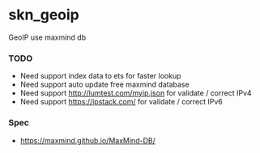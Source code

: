 # skn_geoip

GeoIP use maxmind db

### TODO
+ Need support index data to ets for faster lookup
+ Need support auto update free maxmind database
+ Need support http://lumtest.com/myip.json for validate / correct IPv4
+ Need support https://ipstack.com/ for validate / correct IPv6


### Spec
+ https://maxmind.github.io/MaxMind-DB/